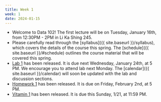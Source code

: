 ```yaml
---
title: Week 1
week: 1
date: 2024-01-15
---
```


- Welcome to Data 102! The first lecture will be on Tuesday, January 16th, from 12:30PM - 2PM in Li Ka Shing 245. 
- Please carefully read through the [syllabus]({{ site.baseurl }}/syllabus), which covers the details of the course this spring. The [schedule]({{ site.baseurl }}/#schedule) outlines the course material that will be covered this spring.
- [Lab 1](https://data102.datahub.berkeley.edu/hub/user-redirect/git-pull?repo=https%3A%2F%2Fgithub.com%2Fds-102%2Fsp24-materials&urlpath=lab%2Ftree%2Fsp24-materials%2Flab%2Flab01%2Flab01.ipynb&branch=main) has been released. It is due next Wednesday, January 24th, at 5 PM. We encourage you to attend lab next Monday. The [calendar]({{ site.baseurl }}/calendar) will soon be updated with the lab and discussion sections. 
- [Homework 1](https://data102.datahub.berkeley.edu/hub/user-redirect/git-pull?repo=https%3A%2F%2Fgithub.com%2Fds-102%2Fsp24-materials&urlpath=lab%2Ftree%2Fsp24-materials%2Fhw%2Fhw1%2Fhw1.pdf&branch=main) has been released. It is due on Friday, February 2nd, at 5 PM.
- [Vitamin 1](https://www.gradescope.com/courses/711377/assignments/3967861/) has been released. It is due this Sunday, 1/21, at 11:59 PM.